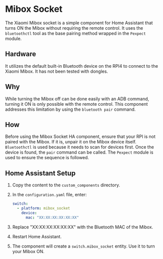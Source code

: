 # Mibox Socket

The Xiaomi Mibox socket is a simple component for Home Assistant that turns ON the Mibox without requiring the remote control. It uses the `bluetoothctl` tool as the base pairing method wrapped in the `Pexpect` module.

## Hardware
It utilizes the default built-in Bluetooth device on the RPI4 to connect to the Xiaomi Mibox. It has not been tested with dongles.

## Why
While turning the Mibox off can be done easily with an ADB command, turning it ON is only possible with the remote control. This component addresses this limitation by using the `bluetooth pair` command.

## How
Before using the Mibox Socket HA component, ensure that your RPI is not paired with the Mibox. If it is, unpair it on the Mibox device itself. `Bluetoothctl` is used because it needs to scan for devices first. Once the device is found, the `pair` command can be called. The `Pexpect` module is used to ensure the sequence is followed.

## Home Assistant Setup
1. Copy the content to the `custom_components` directory.
2. In the `configuration.yaml` file, enter:

    ```yaml
    switch:
      - platform: mibox_socket
        device:
          mac: "XX:XX:XX:XX:XX:XX"
    ```

3. Replace "XX:XX:XX:XX:XX:XX" with the Bluetooth MAC of the Mibox.
4. Restart Home Assistant.
5. The component will create a `switch.mibox_socket` entity. Use it to turn your Mibox ON.
